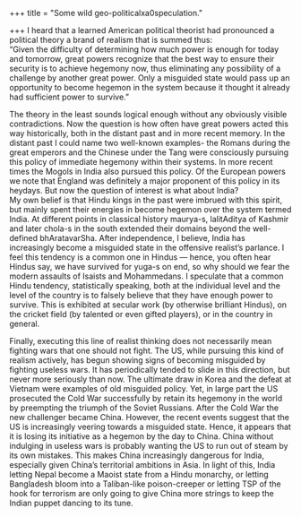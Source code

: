 +++
title = "Some wild geo-politicalxa0speculation."

+++
I heard that a learned American political theorist had pronounced a
political theory a brand of realism that is summed thus:  
“Given the difficulty of determining how much power is enough for today
and tomorrow, great powers recognize that the best way to ensure their
security is to achieve hegemony now, thus eliminating any possibility of
a challenge by another great power. Only a misguided state would pass up
an opportunity to become hegemon in the system because it thought it
already had sufficient power to survive.”

The theory in the least sounds logical enough without any obviously
visible contradictions. Now the question is how often have great powers
acted this way historically, both in the distant past and in more recent
memory. In the distant past I could name two well-known examples- the
Romans during the great emperors and the Chinese under the Tang were
consciously pursuing this policy of immediate hegemony within their
systems. In more recent times the Mogols in India also pursued this
policy. Of the European powers we note that England was definitely a
major proponent of this policy in its heydays. But now the question of
interest is what about India?  
My own belief is that Hindu kings in the past were imbrued with this
spirit, but mainly spent their energies in become hegemon over the
system termed India. At different points in classical history maurya-s,
lalitAditya of Kashmir and later chola-s in the south extended their
domains beyond the well-defined bhAratavarSha. After independence, I
believe, India has increasingly become a misguided state in the
offensive realist’s parlance. I feel this tendency is a common one in
Hindus — hence, you often hear Hindus say, we have survived for yuga-s
on end, so why should we fear the modern assaults of Isaists and
Mohammedans. I speculate that a common Hindu tendency, statistically
speaking, both at the individual level and the level of the country is
to falsely believe that they have enough power to survive. This is
exhibited at secular work (by otherwise brilliant Hindus), on the
cricket field (by talented or even gifted players), or in the country in
general.

Finally, executing this line of realist thinking does not necessarily
mean fighting wars that one should not fight. The US, while pursuing
this kind of realism actively, has begun showing signs of becoming
misguided by fighting useless wars. It has periodically tended to slide
in this direction, but never more seriously than now. The ultimate draw
in Korea and the defeat at Vietnam were examples of old misguided
policy. Yet, in large part the US prosecuted the Cold War successfully
by retain its hegemony in the world by preempting the triumph of the
Soviet Russians. After the Cold War the new challenger became China.
However, the recent events suggest that the US is increasingly veering
towards a misguided state. Hence, it appears that it is losing its
initiative as a hegemon by the day to China. China without indulging in
useless wars is probably wanting the US to run out of steam by its own
mistakes. This makes China increasingly dangerous for India, especially
given China’s territorial ambitions in Asia. In light of this, India
letting Nepal become a Maoist state from a Hindu monarchy, or letting
Bangladesh bloom into a Taliban-like poison-creeper or letting TSP of
the hook for terrorism are only going to give China more strings to keep
the Indian puppet dancing to its tune.

